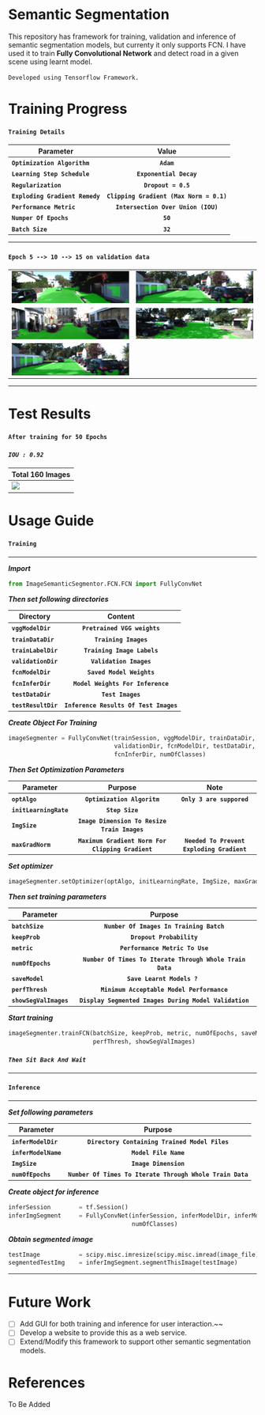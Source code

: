 # Semantic Segmentation
This repository has framework for training, validation and inference of semantic segmentation models, but currenty it only supports FCN.
I have used it to train **Fully Convolutional Network** and detect road in a given scene using learnt model.  

`Developed using Tensorflow Framework.`

# Training Progress

#### **`Training Details`**

| Parameter    | Value         |
| ------------- | :-------------:|
**`Optimization Algorithm`**    | **`Adam`**
**`Learning Step Schedule`**    | **`Exponential Decay`**
**`Regularization`**             | **`Dropout = 0.5`**
**`Exploding Gradient Remedy`** | **`Clipping Gradient (Max Norm = 0.1)`**
**`Performance Metric`**         | **`Intersection Over Union (IOU)`**
**`Numper Of Epochs`**           | **`50`**
**`Batch Size`**                 | **`32`**

---

#### `Epoch 5 --> 10 --> 15 on validation data`

|               |		        |
| ------------- |:-------------:|
![](res/Figure_13.gif) | ![](res/Figure_17.gif)
![](res/Figure_9.gif) | ![](res/Figure_6.gif)
![](res/Figure_17.gif) |

---

# Test Results
#### `After training for 50 Epochs`

#### *`IOU : 0.92`*

|       Total 160 Images        |		        
| ------------- |
![](res/Epoch50_Test_Result.gif)|

# Usage Guide

#### `Training`

---

**_Import_**

```python
from ImageSemanticSegmentor.FCN.FCN import FullyConvNet
```

**_Then set following directories_**

| Directory    | Content         |
| ------------- | :-------------:|
**`vggModelDir`**    | **`Pretrained VGG weights`**
**`trainDataDir`**    | **`Training Images`**
**`trainLabelDir`**    | **`Training Image Labels`**
**`validationDir`**    | **`Validation Images`**
**`fcnModelDir`**    | **`Saved Model Weights`**
**`fcnInferDir`**    | **`Model Weights For Inference`**
**`testDataDir`**    | **`Test Images`**
**`testResultDir`**    | **`Inference Results Of Test Images`**

**_Create Object For Training_**

```python
imageSegmenter = FullyConvNet(trainSession, vggModelDir, trainDataDir, trainLabelDir, 
                              validationDir, fcnModelDir, testDataDir, 
                              fcnInferDir, numOfClasses)
```


**_Then Set Optimization Parameters_**

| Parameter    | Purpose         | Note |
| ------------- | :-------------:|:---:|
**`optAlgo`**    | **`Optimization Algoritm`** | **`Only 3 are suppored`**
**`initLearningRate`**    | **`Step Size`**
**`ImgSize`**    | **`Image Dimension To Resize Train Images`**
**`maxGradNorm`**    | **`Maximum Gradient Norm For Clipping Gradient`** | **`Needed To Prevent Exploding Gradient`**

**_Set optimizer_**

```python
imageSegmenter.setOptimizer(optAlgo, initLearningRate, ImgSize, maxGradNorm)
```

**_Then set training parameters_**

| Parameter    | Purpose         |
| ------------- | :-------------:|
**`batchSize`**    | **`Number Of Images In Training Batch`**
**`keepProb`**    | **`Dropout Probability`**
**`metric`**    | **`Performance Metric To Use`**
**`numOfEpochs`**    | **`Number Of Times To Iterate Through Whole Train Data`**
**`saveModel`**    | **`Save Learnt Models ? `**
**`perfThresh`**    | **`Minimum Acceptable Model Performance`**
**`showSegValImages`**    | **`Display Segmented Images During Model Validation`**

**_Start training_**
```python
imageSegmenter.trainFCN(batchSize, keepProb, metric, numOfEpochs, saveModel,
                        perfThresh, showSegValImages)
```

#### *`Then Sit Back And Wait`*

---

#### `Inference`
---

**_Set following parameters_**

| Parameter    | Purpose         |
| ------------- | :-------------:|
**`inferModelDir`**    | **`Directory Containing Trained Model Files`**
**`inferModelName`**    | **`Model File Name`**
**`ImgSize`**    | **`Image Dimension`**
**`numOfEpochs`**    | **`Number Of Times To Iterate Through Whole Train Data`**

**_Create object for inference_**

```python
inferSession        = tf.Session()
inferImgSegment     = FullyConvNet(inferSession, inferModelDir, inferModelName, ImgSize,
                                   numOfClasses)
```

**_Obtain segmented image_**

```python
testImage           = scipy.misc.imresize(scipy.misc.imread(image_file), ImgSize)
segmentedTestImg    = inferImgSegment.segmentThisImage(testImage)
```

---
# Future Work
* [ ] Add GUI for both training and inference for user interaction.~~
* [ ] Develop a website to provide this as a web service.
* [ ] Extend/Modify this framework to support other semantic segmentation models.

# References
To Be Added